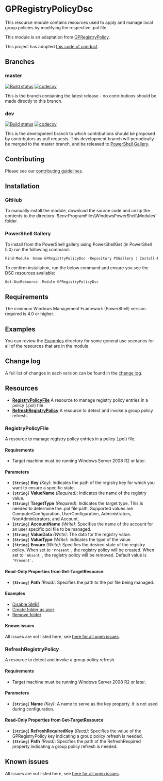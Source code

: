 # GPRegistryPolicyDsc

This resource module contains resources used to apply and manage local group policies by modifying the respective .pol file.

This module is an adaptation from [GPRegistryPolicy](https://github.com/PowerShell/GPRegistryPolicy).

This project has adopted [this code of conduct](CODE_OF_CONDUCT.md).

## Branches

### master

[![Build status](https://ci.appveyor.com/api/projects/status/vqviwd2mmclxeopb/branch/master?svg=true)](https://ci.appveyor.com/project/PowerShell/DscResource-Template/branch/master)
[![codecov](https://codecov.io/gh/PowerShell/DscResource.Template/branch/master/graph/badge.svg)](https://codecov.io/gh/PowerShell/DscResource.Template/branch/master)

This is the branch containing the latest release -
no contributions should be made directly to this branch.

### dev

[![Build status](https://ci.appveyor.com/api/projects/status/vqviwd2mmclxeopb/branch/dev?svg=true)](https://ci.appveyor.com/project/PowerShell/DscResource-Template/branch/dev)
[![codecov](https://codecov.io/gh/PowerShell/DscResource.Template/branch/dev/graph/badge.svg)](https://codecov.io/gh/PowerShell/DscResource.Template/branch/dev)

This is the development branch to which contributions should be proposed
by contributors as pull requests.
This development branch will periodically be merged to the master branch,
and be released to [PowerShell Gallery](https://www.powershellgallery.com/).

## Contributing

Please see our [contributing guidelines](/CONTRIBUTING.md).

## Installation

### GitHub

To manually install the module,
download the source code and unzip the contents to the directory
'$env:ProgramFiles\WindowsPowerShell\Modules' folder.

### PowerShell Gallery

To install from the PowerShell gallery using PowerShellGet (in PowerShell 5.0)
run the following command:

```powershell
Find-Module -Name GPRegistryPolicyDsc -Repository PSGallery | Install-Module
```

To confirm installation, run the below command and ensure you see the
DSC resources available:

```powershell
Get-DscResource -Module GPRegistryPolicyDsc
```

## Requirements

The minimum Windows Management Framework (PowerShell) version required is 4.0
or higher.

## Examples

You can review the [Examples](/Examples) directory for some general use
scenarios for all of the resources that are in the module.

## Change log

A full list of changes in each version can be found in the [change log](CHANGELOG.md).

## Resources

* [**RegistryPolicyFile**](#RegistryPolicyFile) A resource to manage registry policy entries in a policy (.pol) file.
* [**RefreshRegistryPolicy**](#RefreshRegistryPolicy) A resource to detect and invoke a group policy refresh.

### RegistryPolicyFile

A resource to manage registry policy entries in a policy (.pol) file.

#### Requirements

* Target machine must be running Windows Server 2008 R2 or later.

#### Parameters

* **`[String]` Key** _(Key)_: Indicates the path of the registry key for which you want to ensure a specific state.
* **`[String]` ValueName** _(Required)_: Indicates the name of the registry value.
* **`[String]` TargetType** _(Required)_: Indicates the target type. This is needed to determine the .pol file path. Supported values are ComputerConfiguration, UserConfiguration, Administrators, NonAdministrators, and Account.
* **`[String]` AccountName** _(Write)_: Specifies the name of the account for an user specific pol file to be managed.
* **`[String]` ValueData** _(Write)_: The data for the registry value.
* **`[String]` ValueType** _(Write)_: Indicates the type of the value.
* **`[String]` Ensure** _(Write)_: Specifies the desired state of the registry policy.
     When set to `'Present'`, the registry policy will be created. When set to `'Absent'`,
    the registry policy will be removed. Default value is `'Present'`.

#### Read-Only Properties from Get-TargetResource

* **`[String]` Path** _(Read)_: Specifies the path to the pol file being managed.

#### Examples

* [Disable SMB1](/Examples/Resources/RegistryPolicyFile/1-RegistryPolicyFile_DisableSmb1Config.ps1)
* [Create folder as user](/Examples/Resources/Folder/2-DscResourceTemplate_CreateFolderAsUserConfig.ps1)
* [Remove folder](/Examples/Resources/Folder/3-DscResourceTemplate_RemoveFolderConfig.ps1)

#### Known issues

All issues are not listed here, see [here for all open issues](https://github.com/dsccommunity/GPRegistryPolicyDsc/issues?utf8=✓&q=is%3Aissue+is%3Aopen+RegistryPolicyFile).

### RefreshRegistryPolicy

A resource to detect and invoke a group policy refresh.

#### Requirements

* Target machine must be running Windows Server 2008 R2 or later.

#### Parameters

* **`[String]` Name** _(Key)_: A name to serve as the key property. It is not used during configuration.

#### Read-Only Properties from Get-TargetResource

* **`[String]` RefreshRequiredKey** _(Read)_: Specifies the value of the GPRegistryPolicy key indicating a group policy refresh is needed.
* **`[String]` Path** _(Read)_: Specifies the path of the RefreshRequired property indicating a group policy refresh is needed.

## Known issues

All issues are not listed here, see [here for all open issues](https://github.com/dsccommunity/GPRegistryPolicyDsc/issues?utf8=✓&q=is%3Aissue+is%3Aopen+RefreshRegistryPolicy).

